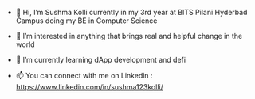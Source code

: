 - 👋 Hi, I’m  Sushma Kolli currently in my 3rd year at BITS Pilani Hyderbad Campus doing my BE in Computer Science
- 👀 I’m interested in anything that brings real and helpful change in the world
- 🌱 I’m currently learning dApp development and defi

- 📫 You can connect with me on Linkedin : https://www.linkedin.com/in/sushma123kolli/ 


<!---
sush987/sush987 is a ✨ special ✨ repository because its `README.md` (this file) appears on your GitHub profile.
You can click the Preview link to take a look at your changes.
--->
